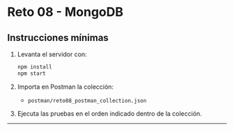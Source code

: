 # Reto 08 - MongoDB

## Instrucciones mínimas

1. Levanta el servidor con:
   ```bash
   npm install
   npm start
   ```

2. Importa en Postman la colección:
   - `postman/reto08_postman_collection.json`

3. Ejecuta las pruebas en el orden indicado dentro de la colección.

---
